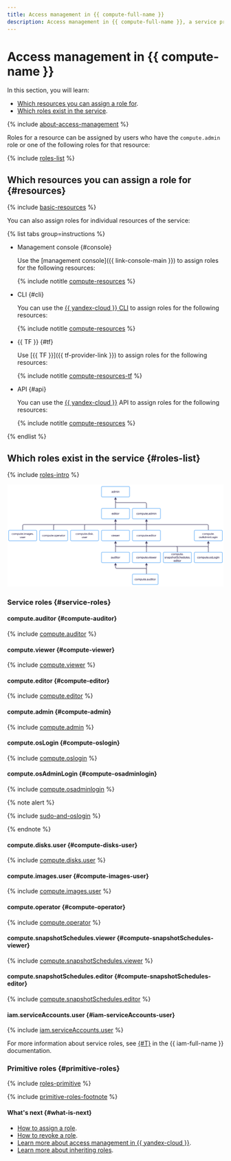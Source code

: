 ```yaml
---
title: Access management in {{ compute-full-name }}
description: Access management in {{ compute-full-name }}, a service providing scalable computing capacities for creating and managing virtual machines. This section describes the resources for which you can assign a role and the roles existing in the service.
---
```


# Access management in {{ compute-name }}


In this section, you will learn:

* [Which resources you can assign a role for](#resources).
* [Which roles exist in the service](#roles-list).

{% include [about-access-management](../../_includes/iam/about-access-management.md) %}

Roles for a resource can be assigned by users who have the `compute.admin` role or one of the following roles for that resource:

{% include [roles-list](../../_includes/iam/roles-list.md) %}

## Which resources you can assign a role for {#resources}

{% include [basic-resources](../../_includes/iam/basic-resources-for-access-control.md) %}

You can also assign roles for individual resources of the service:

{% list tabs group=instructions %}

- Management console {#console}

  Use the [management console]({{ link-console-main }}) to assign roles for the following resources:

  {% include notitle [compute-resources](../../_includes/iam/resources-with-access-control/compute.md) %}

- CLI {#cli}

  You can use the [{{ yandex-cloud }} CLI](../../cli/cli-ref/compute/cli-ref/index.md) to assign roles for the following resources:

  {% include notitle [compute-resources](../../_includes/iam/resources-with-access-control/compute.md) %}

- {{ TF }} {#tf}

  Use [{{ TF }}]({{ tf-provider-link }}) to assign roles for the following resources:

  {% include notitle [compute-resources-tf](../../_includes/iam/resources-with-access-control/compute-tf.md) %}

- API {#api}

  You can use the [{{ yandex-cloud }}](../api-ref/authentication.md) API to assign roles for the following resources:

  {% include notitle [compute-resources](../../_includes/iam/resources-with-access-control/compute.md) %}

{% endlist %}

## Which roles exist in the service {#roles-list}

{% include [roles-intro](../../_includes/roles-intro.md) %}

![image](../../_assets/compute/security/service-roles-hierarchy.svg)

### Service roles {#service-roles}

#### compute.auditor {#compute-auditor}

{% include [compute.auditor](../../_roles/compute/auditor.md) %}

#### compute.viewer {#compute-viewer}

{% include [compute.viewer](../../_roles/compute/viewer.md) %}

#### compute.editor {#compute-editor}

{% include [compute.editor](../../_roles/compute/editor.md) %}

#### compute.admin {#compute-admin}

{% include [compute.admin](../../_roles/compute/admin.md) %}

#### compute.osLogin {#compute-oslogin}

{% include [compute.oslogin](../../_roles/compute/osLogin.md) %}

#### compute.osAdminLogin {#compute-osadminlogin}

{% include [compute.osadminlogin](../../_roles/compute/osAdminLogin.md) %}

{% note alert %}

{% include [sudo-and-oslogin](../../_includes/compute/sudo-and-oslogin.md) %}

{% endnote %}

#### compute.disks.user {#compute-disks-user}

{% include [compute.disks.user](../../_roles/compute/disks/user.md) %}

#### compute.images.user {#compute-images-user}

{% include [compute.images.user](../../_roles/compute/images/user.md) %}

#### compute.operator {#compute-operator}

{% include [compute.operator](../../_roles/compute/operator.md) %}

#### compute.snapshotSchedules.viewer {#compute-snapshotSchedules-viewer}

{% include [compute.snapshotSchedules.viewer](../../_roles/compute/snapshotSchedules/viewer.md) %}

#### compute.snapshotSchedules.editor {#compute-snapshotSchedules-editor}

{% include [compute.snapshotSchedules.editor](../../_roles/compute/snapshotSchedules/editor.md) %}

#### iam.serviceAccounts.user {#iam-serviceAccounts-user}

{% include [iam.serviceAccounts.user](../../_roles/iam/serviceAccounts/user.md) %}

For more information about service roles, see [{#T}](../../iam/concepts/access-control/roles.md) in the {{ iam-full-name }} documentation.

### Primitive roles {#primitive-roles}

{% include [roles-primitive](../../_includes/roles-primitive.md) %}

{% include [primitive-roles-footnote](../../_includes/primitive-roles-footnote.md) %}

#### What's next {#what-is-next}

* [How to assign a role](../../iam/operations/roles/grant.md).
* [How to revoke a role](../../iam/operations/roles/revoke.md).
* [Learn more about access management in {{ yandex-cloud }}](../../iam/concepts/access-control/index.md).
* [Learn more about inheriting roles](../../resource-manager/concepts/resources-hierarchy.md#access-rights-inheritance).
